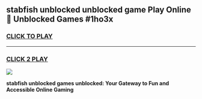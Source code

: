 
## stabfish unblocked unblocked game Play Online 👋 Unblocked Games #1ho3x
<h3>
<a href="https://premium.freeplayer.one?title=stabfish_unblocked&ref=21F">CLICK TO PLAY</a></h3>
<hr>

<h3>
<a href="https://premium.freeplayer.one?title=stabfish_unblocked&ref=21F">CLICK 2 PLAY</a>
  
</h3>

<a href="https://premium.freeplayer.one?title=stabfish_unblocked&ref=21F/"><img src="https://clearcache.store/games.png"></a>


**stabfish unblocked games unblocked: Your Gateway to Fun and Accessible Online Gaming**
